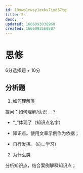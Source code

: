 ```yaml
---
id: 10ywp1rwsy1exkv7iyd37tg
title: Ss
desc: ''
updated: 1666093838960
created: 1666093560507
---
```


# 思修

6分选择题 + 10分


## 分析题

1. 如何理解类

提问：如何理解/认识 ...？

- “_”体现了（知识点名字）

- 知识点。使用文章示例作为依据；

- 自行发挥。（向...学习）

2. 为什么类

分析知识点，结合案例解释知识点；


